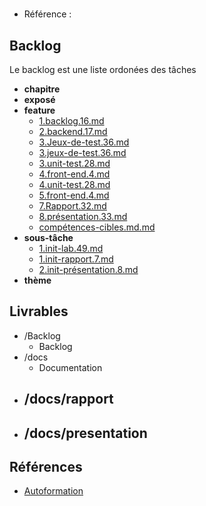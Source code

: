 #  

- Référence :   

 

## Backlog 

Le backlog est une liste ordonées des tâches 

- **chapitre** 
- **exposé** 
- **feature** 
  - [1.backlog.16.md](./Backlog/feature/1.backlog.16.md) 
  - [2.backend.17.md](./Backlog/feature/2.backend.17.md) 
  - [3.Jeux-de-test.36.md](./Backlog/feature/3.Jeux-de-test.36.md) 
  - [3.jeux-de-test.36.md](./Backlog/feature/3.jeux-de-test.36.md) 
  - [3.unit-test.28.md](./Backlog/feature/3.unit-test.28.md) 
  - [4.front-end.4.md](./Backlog/feature/4.front-end.4.md) 
  - [4.unit-test.28.md](./Backlog/feature/4.unit-test.28.md) 
  - [5.front-end.4.md](./Backlog/feature/5.front-end.4.md) 
  - [7.Rapport.32.md](./Backlog/feature/7.Rapport.32.md) 
  - [8.présentation.33.md](./Backlog/feature/8.présentation.33.md) 
  - [compétences-cibles.md.md](./Backlog/feature/compétences-cibles.md.md) 
- **sous-tâche** 
  - [1.init-lab.49.md](./Backlog/sous-tâche/1.init-lab.49.md) 
  - [1.init-rapport.7.md](./Backlog/sous-tâche/1.init-rapport.7.md) 
  - [2.init-présentation.8.md](./Backlog/sous-tâche/2.init-présentation.8.md) 
- **thème** 
## Livrables 

 

- /Backlog 
  - Backlog 
- /docs 
  - Documentation 
- /docs/rapport 
  -  
- /docs/presentation 
  -  
## Références 

 

- [Autoformation](#) 


